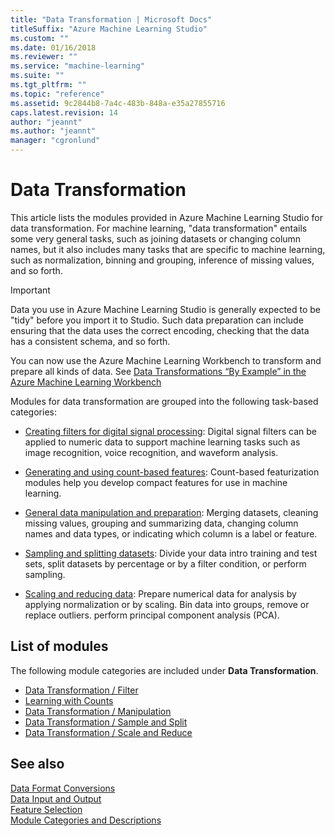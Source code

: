```yaml
---
title: "Data Transformation | Microsoft Docs"
titleSuffix: "Azure Machine Learning Studio"
ms.custom: ""
ms.date: 01/16/2018
ms.reviewer: ""
ms.service: "machine-learning"
ms.suite: ""
ms.tgt_pltfrm: ""
ms.topic: "reference"
ms.assetid: 9c2844b8-7a4c-483b-848a-e35a27855716
caps.latest.revision: 14
author: "jeannt"
ms.author: "jeannt"
manager: "cgronlund"
---
```

# Data Transformation

This article lists the modules provided in Azure Machine Learning Studio for data transformation. For machine learning, "data transformation" entails some very general tasks, such as joining datasets or changing column names, but it also includes many tasks that are specific to machine learning, such as normalization, binning and grouping, inference of missing values, and so forth. 

> [!IMPORTANT]
> Data you use in Azure Machine Learning Studio is generally expected to be "tidy" before you import it to Studio. Such data preparation can include ensuring that the data uses the correct encoding, checking that the data has a consistent schema, and so forth. 
> 
> You can now use the Azure Machine Learning Workbench to transform and prepare all kinds of data. See [Data Transformations “By Example” in the Azure Machine Learning Workbench](https://blogs.technet.microsoft.com/machinelearning/2017/09/25/by-example-transformations-in-the-azure-machine-learning-workbench/)

Modules for data transformation are grouped into the following task-based categories:
   
-   [Creating filters for digital signal processing](data-transformation-filter.md): Digital signal filters can be applied to numeric data to support machine learning tasks such as image recognition, voice recognition, and waveform analysis.  
  
-   [Generating and using count-based features](data-transformation-learning-with-counts.md): Count-based featurization modules help you develop compact features for use in machine learning.  
  
-   [General data manipulation and preparation](data-transformation-manipulation.md): Merging datasets, cleaning missing values, grouping and summarizing data, changing column names and data types, or indicating which column is a label or feature.  
  
-   [Sampling and splitting datasets](data-transformation-sample-and-split.md): Divide your data intro training and test sets, split datasets by percentage or by a filter condition, or perform sampling.  
  
-   [Scaling and reducing data](data-transformation-scale-and-reduce.md): Prepare numerical data for analysis by applying normalization or by scaling. Bin data into groups, remove or replace outliers. perform principal component analysis (PCA).  
  
##  <a name="categories"></a> List of modules  

The following module categories are included under **Data Transformation**. 
  
+ [Data Transformation / Filter](data-transformation-filter.md)
+ [Learning with Counts](data-transformation-learning-with-counts.md)
+ [Data Transformation / Manipulation](data-transformation-manipulation.md)
+ [Data Transformation / Sample and Split](data-transformation-sample-and-split.md)  
+ [Data Transformation / Scale and Reduce](data-transformation-scale-and-reduce.md)
  
## See also

 [Data Format Conversions](data-format-conversions.md)   
 [Data Input and Output](data-input-and-output.md)   
 [Feature Selection](feature-selection-modules.md)   
 [Module Categories and Descriptions](machine-learning-module-descriptions.md)